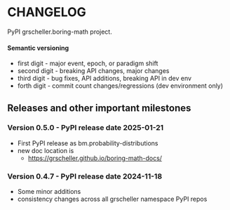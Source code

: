 # CHANGELOG

PyPI grscheller.boring-math project.

#### Semantic versioning

* first digit - major event, epoch, or paradigm shift
* second digit - breaking API changes, major changes
* third digit - bug fixes, API additions, breaking API in dev env
* forth digit - commit count changes/regressions (dev environment only)

## Releases and other important milestones

### Version 0.5.0 - PyPI release date 2025-01-21

* First PyPI release as bm.probability-distributions
* new doc location is
  * https://grscheller.github.io/boring-math-docs/

### Version 0.4.7 - PyPI release date 2024-11-18

* Some minor additions
* consistency changes across all grscheller namespace PyPI repos


